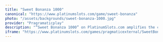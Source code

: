 ```yaml
---
title: "Sweet Bonanza 1000"
canonical: "https://www.platinumslots.com/game/sweet-bonanza"
photo: "/assets/backgrounds/sweet-bonanza-1000.jpg"
provider: "Pragramaticplay"
description: "“Sweet Bonanza 1000” on PlatinumSlots.com amplifies the candy frenzy with a tumbling grid of 6×5, where a cluster of eight or more scatter lollipops activates 10 free spins. While in the bonus round on PlatinumSlots, mid-cascade random multipliers ranging from ×2 to an astonishing ×1000 come down, accumulating across victories for immense payouts. You can retrigger up to five more free spins, use the Ante Bet to boost your trigger chance by 25 %, or simply jump straight into the action with the Chance Buy feature—putting you right where the sweetest wins await."
iframe: "https://www.platinumslots.com/games/pragmaticexternal/SweetBonanza/135369"
---
```

